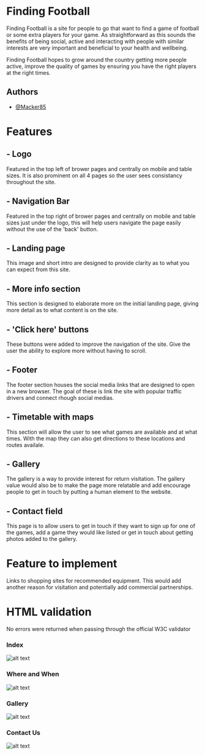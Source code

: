 
# Finding Football

Finding Football is a site for people to go that want to find a game of football or some extra players for your game. As straightforward as this sounds the benefits of being social, active and interacting with people with similar interests are very important and beneficial to your health and wellbeing.

Finding Football hopes to grow around the country getting more people active, improve the quality of games by ensuring you have the right players at the right times. 



## Authors

- [@Macker85](https://www.github.com/Macker85)

# Features

## - Logo
Featured in the top left of brower pages and centrally on mobile and table sizes. It is also prominent on all 4 pages so the user sees consistancy throughout the site.

## - Navigation Bar
Featured in the top right of brower pages and centrally on mobile and table sizes just under the logo, this will help users navigate the page easily without the use of the 'back' button.

## - Landing page
This image and short intro are designed to provide clarity as to what you can expect from this site.

## - More info section
This section is designed to elaborate more on the initial landing page, giving more detail as to what content is on the site.

## - 'Click here' buttons
These buttons were added to improve the navigation of the site. Give the user the ability to explore more without having to scroll.

## - Footer
The footer section houses the social media links that are designed to open in a new browser. The goal of these is link the site with popular traffic drivers and connect rhough social medias.

## - Timetable with maps
This section will allow the user to see what games are available and at what times. With the map they can also get directions to these locations and routes availale.

## - Gallery
The gallery is a way to provide interest for return visitation. The gallery value would also be to make the page more relatable and add encourage people to get in touch by putting a human element to the website.

## - Contact field
This page is to allow users to get in touch if they want to sign up for one of the games, add a game they would like listed or get in touch about getting photos added to the gallery.

# Feature to implement
Links to shopping sites for recommended equipment. This would add another reason for visitation and potentially add commercial partnerships.

# HTML validation
No errors were returned when passing through the official W3C validator

### Index
![alt text](../finding-football/docs/testing/index-validation.png)

### Where and When
![alt text](../finding-football/docs/testing/where_and_when-validation.png)

### Gallery
![alt text](../finding-football/docs/testing/gallery-validation.png)

### Contact Us
![alt text](../finding-football/docs/testing/contact_us-validation.png)


